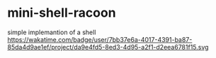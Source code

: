 # mini-shell-racoon
simple implemantion of a shell 
https://wakatime.com/badge/user/7bb37e6a-4017-4391-ba87-85da4d9ae1ef/project/da9e4fd5-8ed3-4d95-a2f1-d2eea6781f15.svg
